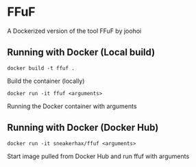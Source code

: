 # FFuF

A Dockerized version of the tool FFuF by joohoi

## Running with Docker (Local build)

```
docker build -t ffuf .
```

Build the container (locally)

```
docker run -it ffuf <arguments>
```

Running the Docker container with arguments

## Running with Docker (Docker Hub)

```
docker run -it sneakerhax/ffuf <arguments>
```

Start image pulled from Docker Hub and run ffuf with arguments
